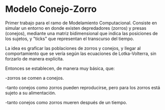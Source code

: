 # Modelo Conejo-Zorro

Primer trabajo para el ramo de Modelamiento Computacional. Consiste en simular un entorno en donde existen depredadores (zorros) y presas (conejos), mediante una matriz bidimensional que indica las posiciones de los sujetos, y "ticks" que representan el transcurso del tiempo.

La idea es graficar las poblaciones de zorros y conejos, y llegar al comportamiento que se vería según las ecuaciones de Lotka-Volterra, sin forzarlo de manera explícita.

Entonces se establecen, de manera muy básica, que: 

\-zorros se comen a conejos.

\-tanto conejos como zorros pueden reproducirse, pero para los zorros está sujeto a su alimentación.

\-tanto conejos como zorros mueren después de un tiempo.
